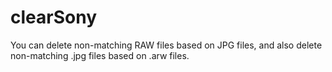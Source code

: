 # clearSony
You can delete non-matching RAW files based on JPG files, and also delete non-matching .jpg files based on .arw files.
